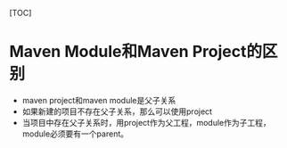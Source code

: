 [TOC]

# Maven Module和Maven Project的区别

- maven project和maven module是父子关系
- 如果新建的项目不存在父子关系，那么可以使用project
- 当项目中存在父子关系时，用project作为父工程，module作为子工程，module必须要有一个parent。
